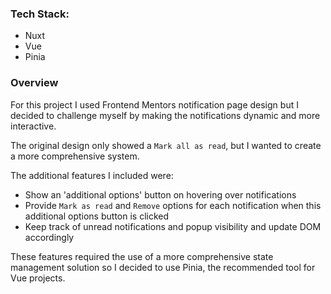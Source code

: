 ### Tech Stack:
- Nuxt
- Vue
- Pinia

### Overview
For this project I used Frontend Mentors notification page design but I decided 
to challenge myself by making the notifications dynamic and more interactive.

The original design only showed a `Mark all as read`, but I wanted to create a 
more comprehensive system.

The additional features I included were:
- Show an 'additional options' button on hovering over notifications
- Provide `Mark as read` and `Remove` options for each notification when this 
  additional options button is clicked
- Keep track of unread notifications and popup visibility and update DOM accordingly

These features required the use of a more comprehensive state management 
solution so I decided to use Pinia, the recommended tool for Vue projects.
